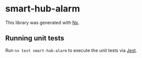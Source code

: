 # smart-hub-alarm

This library was generated with [Nx](https://nx.dev).

## Running unit tests

Run `nx test smart-hub-alarm` to execute the unit tests via [Jest](https://jestjs.io).
